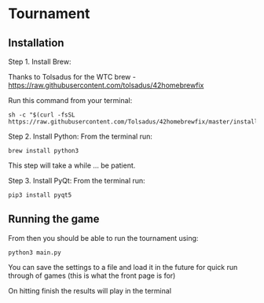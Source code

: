 Tournament
=============

Installation 
------------
Step 1. Install Brew:

  Thanks to Tolsadus for the WTC brew - https://raw.githubusercontent.com/tolsadus/42homebrewfix
  
  Run this command from your terminal:
```
sh -c "$(curl -fsSL https://raw.githubusercontent.com/Tolsadus/42homebrewfix/master/install.sh)"
```
Step 2. Install Python:
  From the terminal run:
  ```
  brew install python3
  ```
  This step will take a while ... be patient.
  
  
Step 3. Install PyQt:
  From the terminal run:
  ```
  pip3 install pyqt5
  ```
Running the game
----------------
From then you should be able to run the tournament using:
```
python3 main.py
```  
You can save the settings to a file and load it in the future for quick run through of games 
(this is what the front page is for)

On hitting finish the results will play in the terminal
